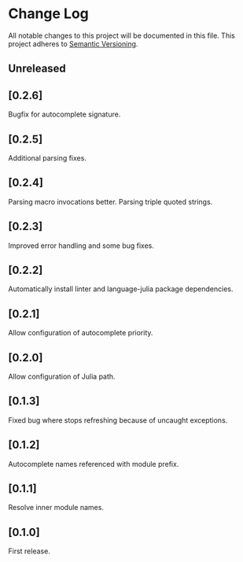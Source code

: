# Change Log
All notable changes to this project will be documented in this file.
This project adheres to [Semantic Versioning](http://semver.org/).

## Unreleased

## [0.2.6]
Bugfix for autocomplete signature.

## [0.2.5]
Additional parsing fixes.

## [0.2.4]
Parsing macro invocations better. Parsing triple quoted strings.

## [0.2.3]
Improved error handling and some bug fixes.

## [0.2.2]
Automatically install linter and language-julia package dependencies.

## [0.2.1]
Allow configuration of autocomplete priority.

## [0.2.0]
Allow configuration of Julia path.

## [0.1.3]
Fixed bug where stops refreshing because of uncaught exceptions.

## [0.1.2]
Autocomplete names referenced with module prefix.

## [0.1.1]
Resolve inner module names.

## [0.1.0]
First release.